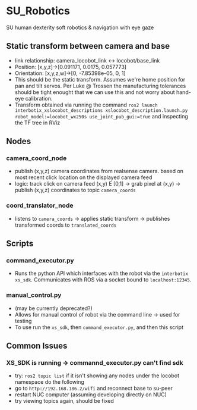 # SU_Robotics
SU human dexterity soft robotics &amp; navigation with eye gaze

## Static transform between camera and base
  - link relationship: camera_locobot_link <-> locobot/base_link
  - Position: [x,y,z]->[0.091171, 0.0175, 0.057773]
  - Orientation: [x,y,z,w]->[0, -7.85398e-05, 0, 1]
  - This should be the static transform. Assumes we're home position for pan and tilt servos. Per Luke @ Trossen the manufacturing tolerances should be tight enought that we can use this and not worry about hand-eye calibration.
  - Transform obtained via running the command `ros2 launch interbotix_xslocobot_descriptions xslocobot_description.launch.py robot_model:=locobot_wx250s use_joint_pub_gui:=true` and inspecting the TF tree in RViz

## Nodes
### camera_coord_node
  - publish (x,y,z) camera coordinates from realsense camera. based on most recent click location on the displayed camera feed
  - logic: track click on camera feed (x,y) E [0,1] -> grab pixel at (x,y) -> publish (x,y,z) coordinates to topic `camera_coords`

### coord_translator_node
  - listens to `camera_coords` -> applies static transform -> publishes transformed coords to `translated_coords`

## Scripts
### command_executor.py
  - Runs the python API which interfaces with the robot via the `interbotix xs_sdk`. Communicates with ROS via a socket bound to `localhost:12345`.
### manual_control.py
  - (may be currently deprecated?)
  - Allows for manual control of robot via the command line -> used for testing
  - To use run the `xs_sdk`, then `command_executor.py`, and then this script

## Common Issues
### XS_SDK is running -> commannd_executor.py can't find sdk
- try: `ros2 topic list` if it isn't showing any nodes under the locobot namespace do the following
- go to `http://192.168.186.2/wifi` and reconnect base to su-peer
- restart NUC computer (assuming developing directly on NUC)
- try viewing topics again, should be fixed

